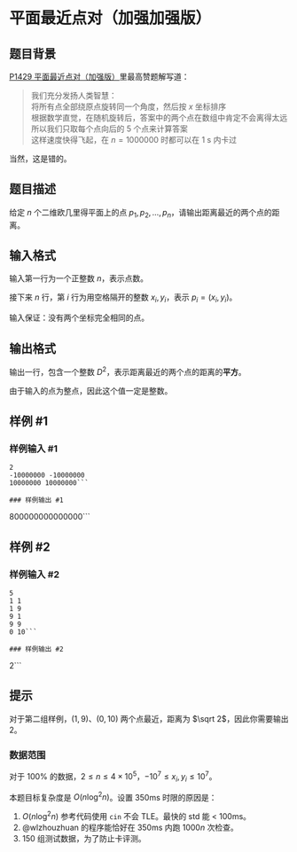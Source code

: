# 平面最近点对（加强加强版）

## 题目背景

[P1429 平面最近点对（加强版）](https://www.luogu.com.cn/problem/P1429)里最高赞题解写道：

> 我们充分发扬人类智慧：  
> 将所有点全部绕原点旋转同一个角度，然后按 $x$ 坐标排序  
> 根据数学直觉，在随机旋转后，答案中的两个点在数组中肯定不会离得太远  
> 所以我们只取每个点向后的 $5$ 个点来计算答案  
这样速度快得飞起，在 $n=1000000$ 时都可以在 1 s 内卡过

当然，这是错的。


## 题目描述

给定 $n$ 个二维欧几里得平面上的点 $p_1, p_2, \dots, p_n$，请输出距离最近的两个点的距离。

## 输入格式

输入第一行为一个正整数 $n$，表示点数。

接下来 $n$ 行，第 $i$ 行为用空格隔开的整数 $x_i, y_i$，表示 $p_i = (x_i, y_i)$。

输入保证：没有两个坐标完全相同的点。

## 输出格式

输出一行，包含一个整数 $D^2$，表示距离最近的两个点的距离的**平方**。

由于输入的点为整点，因此这个值一定是整数。

## 样例 #1

### 样例输入 #1
```
2
-10000000 -10000000
10000000 10000000```

### 样例输出 #1

```
800000000000000```

## 样例 #2

### 样例输入 #2
```
5
1 1
1 9
9 1
9 9
0 10```

### 样例输出 #2

```
2```

## 提示

对于第二组样例，$(1, 9)$、$(0, 10)$ 两个点最近，距离为 $\sqrt 2$，因此你需要输出 $2$。



### 数据范围

对于 $100 \%$ 的数据，$2 \leq n \leq 4 \times 10^5$，$-10^7 \leq x_i, y_i \leq 10^7$。


本题目标复杂度是 $O(n \log ^2 n)$。设置 350ms 时限的原因是：
1. $O(n \log ^2 n)$ 参考代码使用 `cin` 不会 TLE。最快的 std 能 $<$ 100ms。
2. @wlzhouzhuan 的程序能恰好在 350ms 内跑 $1000n$ 次检查。
3. 150 组测试数据，为了防止卡评测。

